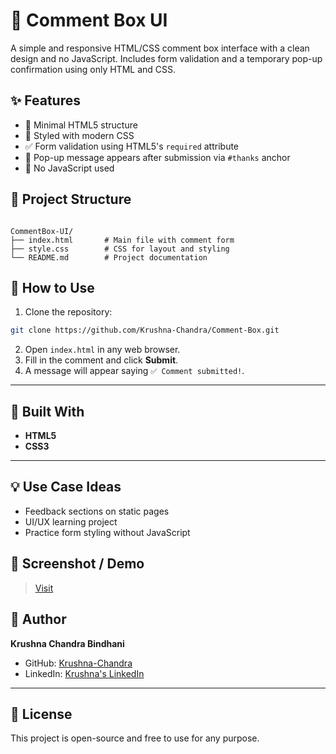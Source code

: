 
# 💬 Comment Box UI

A simple and responsive HTML/CSS comment box interface with a clean design and no JavaScript. Includes form validation and a temporary pop-up confirmation using only HTML and CSS.


## ✨ Features

- 📄 Minimal HTML5 structure
- 🎨 Styled with modern CSS
- ✅ Form validation using HTML5's `required` attribute
- 📢 Pop-up message appears after submission via `#thanks` anchor
- 🚫 No JavaScript used


## 📁 Project Structure

```

CommentBox-UI/
├── index.html       # Main file with comment form
├── style.css        # CSS for layout and styling
└── README.md        # Project documentation

```


## 🚀 How to Use

1. Clone the repository:

```bash
git clone https://github.com/Krushna-Chandra/Comment-Box.git
```

2. Open `index.html` in any web browser.
3. Fill in the comment and click **Submit**.
4. A message will appear saying `✅ Comment submitted!`.

---

## 🧰 Built With

* **HTML5**
* **CSS3**

---

## 💡 Use Case Ideas

* Feedback sections on static pages
* UI/UX learning project
* Practice form styling without JavaScript



## 📸 Screenshot / Demo

> [Visit](https://krushna-chandra.github.io/Comment-Box/)


## 👤 Author

**Krushna Chandra Bindhani**

* GitHub: [Krushna-Chandra](https://github.com/Krushna-Chandra)
* LinkedIn: [Krushna's LinkedIn](https://www.linkedin.com/in/krushna-chandra-bindhani-1b1342275)

---

## 📄 License

This project is open-source and free to use for any purpose.
